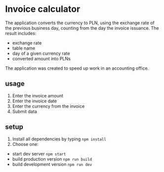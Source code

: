 # Invoice calculator

The application converts the currency to PLN, using the exchange rate of the previous business day, counting from the day the invoice issuance. The result includes:

- exchange rate
- table name
- day of a given currency rate
- converted amount into PLNs

The application was created to speed up work in an accounting office.

## usage

1. Enter the invoice amount
2. Enter the invoice date
3. Enter the currency from the invoice
4. Submit data

## setup

1. Install all dependencies by typing `npm install`
2. Choose one:

- start dev server `npm start`
- build production version `npm run build`
- build development version `npm run dev`
